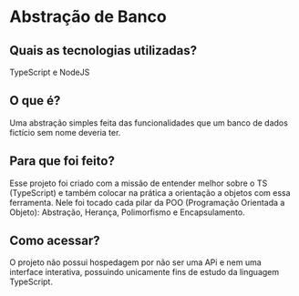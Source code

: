 <h1>Abstração de Banco</h1>
<h2>Quais as tecnologias utilizadas?</h2>
<p>TypeScript e NodeJS</p>

<h2>O que é?</h2>
<p>Uma abstração simples feita das funcionalidades que um banco de dados fictício sem nome deveria ter.</p>

<h2>Para que foi feito?</h2>
<p>Esse projeto foi criado com a missão de entender melhor sobre o TS (TypeScript) e também colocar na prática a orientação a objetos com essa ferramenta. Nele foi tocado cada pilar da POO (Programação Orientada a Objeto): Abstração, Herança, Polimorfismo e Encapsulamento.</p>

<h2>Como acessar?</h2>
<p>O projeto não possui hospedagem por não ser uma APi e nem uma interface interativa, possuindo unicamente fins de estudo da linguagem TypeScript.</p>
